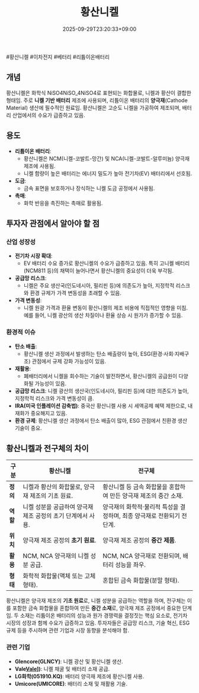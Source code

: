 ﻿---
title: "황산니켈"
date: 2025-09-29T23:20:33+09:00
lastmod: 2025-10-02T20:03:46+09:00
type: docs
sidebar:
  open: true
weight: 10
---
<div style="display:none">
  <meta property="article:published_time" content="2025-09-29T14:20:33Z" />
  <meta property="article:modified_time" content="2025-10-02T11:03:46Z" />
</div>
#황산니켈 #이차전지 #베터리 #리튬이온배터리

## **개념**

황산니켈은 화학식 NiSO4NiSO_4NiSO4​로 표현되는 화합물로, 니켈과 황산이 결합한 형태임. 주로 **니켈 기반 배터리** 제조에 사용되며, 리튬이온 배터리의 **양극재**(Cathode Material) 생산에 필수적인 원료임. 황산니켈은 고순도 니켈을 가공하여 제조되며, 배터리 산업에서의 수요가 급증하고 있음.

## **용도**

- **리튬이온 배터리**:
    - 황산니켈은 NCM(니켈-코발트-망간) 및 NCA(니켈-코발트-알루미늄) 양극재 제조에 사용됨.
    - 니켈 함량이 높은 배터리는 에너지 밀도가 높아 전기차(EV) 배터리에서 선호됨.
- **도금**:
    - 금속 표면을 보호하거나 장식하는 니켈 도금 공정에서 사용됨.
- **촉매**:
    - 화학 반응을 촉진하는 촉매로 활용됨.

## **투자자 관점에서 알아야 할 점**

### **산업 성장성**

- **전기차 시장 확대**:
    - EV 배터리 수요 증가로 황산니켈의 수요가 급증하고 있음. 특히 고니켈 배터리(NCM811 등)의 채택이 늘어나면서 황산니켈의 중요성이 더욱 부각됨.
- **공급망 리스크**:
    - 니켈은 주요 생산국(인도네시아, 필리핀 등)에 의존도가 높아, 지정학적 리스크와 환경 규제가 가격 변동성을 초래할 수 있음.
- **가격 변동성**:
    - 니켈 원광 가격과 환율 변동이 황산니켈의 제조 비용에 직접적인 영향을 미침. 예를 들어, 니켈 광산의 생산 차질이나 환율 상승 시 원가가 증가할 수 있음.

### **환경적 이슈**

- **탄소 배출**:
    - 황산니켈 생산 과정에서 발생하는 탄소 배출량이 높아, ESG(환경·사회·지배구조) 관점에서 규제 강화 가능성이 있음.
- **재활용**:
    - 폐배터리에서 니켈을 회수하는 기술이 발전하면서, 황산니켈의 공급원이 다양화될 가능성이 있음.
- **공급망 리스크**: 니켈 광산의 생산국(인도네시아, 필리핀 등)에 대한 의존도가 높아, 지정학적 리스크와 가격 변동성이 큼.
- **IRA(미국 인플레이션 감축법)**: 중국산 황산니켈 사용 시 세액공제 혜택 제한으로, 내재화가 중요해지고 있음.
- **환경 규제**: 황산니켈 생산 과정에서 탄소 배출이 많아, ESG 관점에서 친환경 생산 기술이 중요.

## **황산니켈과 전구체의 차이**

|**구분**|**황산니켈**|**전구체**|
|---|---|---|
|**정의**|니켈과 황산의 화합물로, 양극재 제조의 기초 원료.|황산니켈 등 금속 화합물을 혼합하여 만든 양극재 제조의 중간 소재.|
|**역할**|니켈 성분을 공급하여 양극재 제조 공정의 초기 단계에서 사용.|양극재의 화학적·물리적 특성을 결정하며, 최종 양극재로 전환되기 전 단계.|
|**위치**|양극재 제조 공정의 **초기 원료**.|양극재 제조 공정의 **중간 제품**.|
|**활용**|NCM, NCA 양극재의 니켈 성분 공급.|NCM, NCA 양극재로 전환되며, 배터리 성능을 좌우.|
|**형태**|화학적 화합물(액체 또는 고체 형태).|혼합된 금속 화합물(분말 형태).|

황산니켈은 양극재 제조의 **기초 원료**로, 니켈 성분을 공급하는 역할을 하며, 전구체는 이를 포함한 금속 화합물을 혼합하여 만든 **중간 소재**로, 양극재 제조 공정에서 중요한 단계임. 두 소재는 리튬이온 배터리의 성능과 원가 경쟁력을 결정짓는 핵심 요소로, 전기차 시장의 성장과 함께 수요가 급증하고 있음. 투자자들은 공급망 리스크, 기술 혁신, ESG 규제 등을 주시하며 관련 기업과 시장 동향을 분석해야 함.

### **관련 기업**

- **Glencore(GLNCY)**: 니켈 광산 및 황산니켈 생산.
- **Vale[Vale](/company-analysis/vale/)])**: 니켈 채굴 및 배터리 소재 공급.
- **LG화학(051910.KQ)**: 배터리 양극재 제조에 황산니켈 사용.
- **Umicore(UMICORE)**: 배터리 소재 및 재활용 기술.
